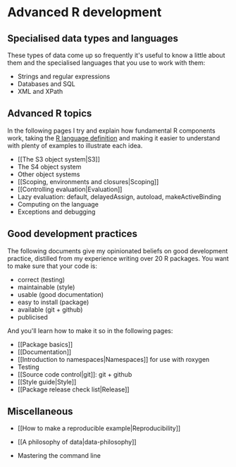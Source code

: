 # Advanced R development

## Specialised data types and languages

These types of data come up so frequently it's useful to know a little about them and the specialised languages that you use to work with them:

  * Strings and regular expressions
  * Databases and SQL
  * XML and XPath

## Advanced R topics

In the following pages I try and explain how fundamental R components work, taking the [R language definition][lang-def] and making it easier to understand with plenty of examples to illustrate each idea.

  * [[The S3 object system|S3]]
  * The S4 object system
  * Other object systems
  * [[Scoping, environments and closures|Scoping]]
  * [[Controlling evaluation|Evaluation]]
  * Lazy evaluation: default, delayedAssign, autoload, makeActiveBinding
  * Computing on the language
  * Exceptions and debugging

## Good development practices

The following documents give my opinionated beliefs on good development practice, distilled from my experience writing over 20 R packages. You want to make sure that your code is:

  * correct (testing)
  * maintainable (style)
  * usable (good documentation)
  * easy to install (package)
  * available (git + github)
  * publicised

And you'll learn how to make it so in the following pages:

  * [[Package basics]]
  * [[Documentation]]
  * [[Introduction to namespaces|Namespaces]] for use with roxygen
  * Testing
  * [[Source code control|git]]: git + github
  * [[Style guide|Style]]
  * [[Package release check list|Release]]
  
## Miscellaneous

* [[How to make a reproducible example|Reproducibility]]
* [[A philosophy of data|data-philosophy]]
* Mastering the command line


  [lang-def]:http://cran.r-project.org/doc/manuals/R-lang.html
